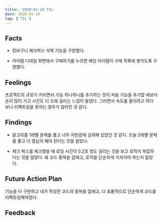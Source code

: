 ```yaml
---
title: '2020-01-10 TIL'
date: 2020-01-10
tag: ['TIL']
---
```


## Facts

- 장바구니 체크박스 삭제 기능을 구현했다.

- 아이템 디테일 화면에서 구매하기를 누르면 해당 아이템이 구매 목록에 쌓이도록 구현했다.

## Feelings

프로젝트의 규모가 커지면서 기능 하나하나를 추가하는 것이 처음 기능을 추가할 때보다 손이 많이 가고 시간도 더 오래 걸리는 느낌이 들었다. 그러면서 속도를 올리려고 하다 보니 리팩토링을 못하는 경우가 많아진 것 같다.

## Findings

- 알고리즘 1레벨 문제를 풀고 너무 자만감에 심취해 있었던 것 같다. 오늘 2레벨 문제를 풀고 더 열심히 해야 된다는 것을 알았다.

- 체크 박스를 체크했을 때 로딩 시간이 0.2초 정도 걸리는 것을 보고 로직이 복잡하다는 것을 알았다. 왜 코드 중복을 없애고, 로직을 단순하게 가져가야 하는지 알았다.

## Future Action Plan

기능을 다 구현하고 내가 작성한 코드의 중복을 없애고, 더 효율적으로 단순하게 코드를 리팩토링해야겠다.

## Feedback
